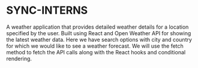 # SYNC-INTERNS
A weather application that provides detailed 
weather details for a location specified by the 
user. 
Built using React and Open Weather API for 
showing the latest weather data. Here we have search 
options with city and country for which we would 
like to see a weather forecast. 
We will use the fetch method to fetch the API calls 
along with the React hooks and conditional 
rendering.
